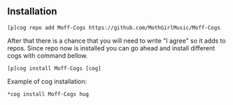 
## Installation
```
[p]cog repo add Moff-Cogs https://github.com/MothGirlMusic/Moff-Cogs
```
After that there is a chance that you will need to write "I agree" so it adds to repos.
Since repo now is installed you can go ahead and install different cogs with command bellow.
```
[p]cog install Moff-Cogs [cog]
```

Example of cog installation:
```
*cog install Moff-Cogs hug
```
